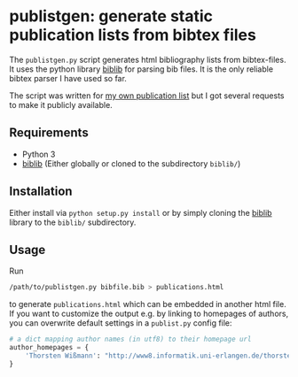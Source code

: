 # publistgen: generate static publication lists from bibtex files

The `publistgen.py` script generates html bibliography lists from bibtex-files.
It uses the python library [biblib](https://github.com/aclements/biblib) for
parsing bib files. It is the only reliable bibtex parser I have used so far.

The script was written for [my own publication
list](https://thorsten-wissmann.de/publications.html) but I got several requests to make it publicly available.

## Requirements

* Python 3
* [biblib](https://github.com/aclements/biblib) (Either globally or cloned to the subdirectory `biblib/`)

## Installation

Either install via `python setup.py install` or by simply cloning the [biblib](https://github.com/aclements/biblib) library
to the `biblib/` subdirectory.

## Usage

Run
```bash
/path/to/publistgen.py bibfile.bib > publications.html
```
to generate `publications.html` which can be embedded in another html file. If
you want to customize the output e.g. by linking to homepages of authors, you
can overwrite default settings in a `publist.py` config file:
```python
# a dict mapping author names (in utf8) to their homepage url
author_homepages = {
    'Thorsten Wißmann': "http://www8.informatik.uni-erlangen.de/thorsten",
}
```

